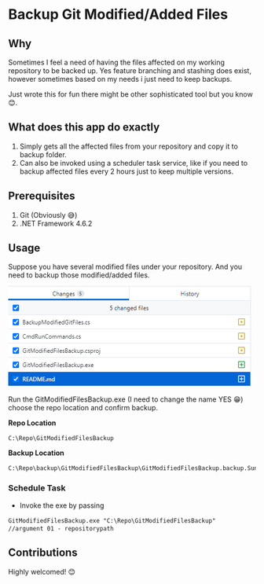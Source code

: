 # Backup Git Modified/Added Files

## Why
Sometimes I feel a need of having the files affected on my working repository to be backed up. Yes feature branching and stashing does exist, however sometimes based on my needs i just need to keep backups.

Just wrote this for fun there might be other sophisticated tool but you know 😊.

## What does this app do exactly

1. Simply gets all the affected files from your repository and copy it  to backup folder.
2. Can also be invoked using a scheduler task service, like if you need to backup affected files every 2 hours just to keep multiple versions.

## Prerequisites

1. Git (Obviously 😅)
2. .NET Framework 4.6.2

## Usage

Suppose you have several modified files under your repository. And you need to backup those modified/added files.

![](res/2021-04-18-04-04-02.png)

Run the GitModifiedFilesBackup.exe (I need to change the name YES 😁) choose the repo location and confirm backup.

**Repo Location**
```
C:\Repo\GitModifiedFilesBackup
```

**Backup Location**
```
C:\Repo\backup\GitModifiedFilesBackup\GitModifiedFilesBackup.backup.Sunday.18.April.2021.04.28.38
```


### Schedule Task

- Invoke the exe by passing

```
GitModifiedFilesBackup.exe "C:\Repo\GitModifiedFilesBackup"
//argument 01 - repositorypath
```


## Contributions
Highly welcomed! 😊


